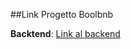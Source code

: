 ##Link Progetto Boolbnb

**Backtend**: [Link al backend](https://github.com/AlanDAmario/BoolBnb-Server)

